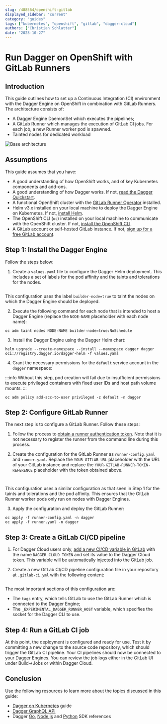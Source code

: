 ```yaml
---
slug: /488564/openshift-gitlab
displayed_sidebar: "current"
category: "guides"
tags: ["kubernetes", "openshift", "gitlab", "dagger-cloud"]
authors: ["Christian Schlatter"]
date: "2023-10-27"
---
```


# Run Dagger on OpenShift with GitLab Runners

## Introduction

This guide outlines how to set up a Continuous Integration (CI) environment with the Dagger Engine on OpenShift in combination with GitLab Runners. The architecture consists of:

* A Dagger Engine DaemonSet which executes the pipelines;
* A GitLab Runner which manages the execution of GitLab CI jobs. For each job, a new Runner worker pod is spawned.
* Tainted nodes for dedicated workload

![Base architecture](/img/current/guides/openshift-gitlab/pattern.png)

## Assumptions

This guide assumes that you have:

* A good understanding of how OpenShift works, and of key Kubernetes components and add-ons.
* A good understanding of how Dagger works. If not, [read the Dagger Quickstart](../quickstart/index.mdx).
* A functional OpenShift cluster with the [GitLab Runner Operator](https://docs.gitlab.com/runner/install/operator.html) installed.
* Helm v3.x installed on your local machine to deploy the Dagger Engine on Kubernetes. If not, [install Helm](https://helm.sh/docs/intro/install/).
* The OpenShift CLI (`oc`) installed on your local machine to communicate with the OpenShift cluster. If not, [install the OpenShift CLI](https://docs.openshift.com/container-platform/4.13/cli_reference/openshift_cli/getting-started-cli.html).
* A GitLab account or self-hosted GitLab instance. If not, [sign up for a free GitLab account](https://gitlab.com/signup).

## Step 1: Install the Dagger Engine

Follow the steps below:

1. Create a `values.yaml` file to configure the Dagger Helm deployment. This includes a set of labels for the pod affinity and the taints and tolerations for the nodes.

  ```yaml file=./snippets/openshift-gitlab/values.yaml
  ```

  This configuration uses the label `builder-node=true` to taint the nodes on which the Dagger Engine should be deployed.

2. Execute the following command for each node that is intended to host a Dagger Engine (replace the `NODE-NAME` placeholder with each node name):

  ```shell
  oc adm taint nodes NODE-NAME builder-node=true:NoSchedule
  ```

3. Install the Dagger Engine using the Dagger Helm chart:

  ```shell
  helm upgrade --create-namespace --install --namespace dagger dagger oci://registry.dagger.io/dagger-helm -f values.yaml
  ```

4. Grant the necessary permissions for the `default` service account in the `dagger` namespace:

  :::info
  Without this step, pod creation will fail due to insufficient permissions to execute privileged containers with fixed user IDs and host path volume mounts.
  :::

  ```shell
  oc adm policy add-scc-to-user privileged -z default -n dagger
  ```

## Step 2: Configure GitLab Runner

The next step is to configure a GitLab Runner. Follow these steps:

1. Follow the process to [obtain a runner authentication token](https://docs.gitlab.com/ee/ci/runners/runners_scope.html#create-a-shared-runner-with-a-runner-authentication-token). Note that it is not necessary to register the runner from the command line during this process.

2. Create the configuration for the GitLab Runner as `runner-config.yaml` and `runner.yaml`. Replace the `YOUR-GITLAB-URL` placeholder with the URL of your GitLab instance and replace the `YOUR-GITLAB-RUNNER-TOKEN-REFERENCE` placeholder with the token obtained above.

  ```yaml title=runner-config.yaml file=./snippets/openshift-gitlab/runner-config.yaml
  ```

  ```yaml title=runner.yaml file=./snippets/openshift-gitlab/runner.yaml
  ```

  This configuration uses a similar configuration as that seen in Step 1 for the taints and tolerations and the pod affinity. This ensures that the GitLab Runner worker pods only run on nodes with Dagger Engines.

3. Apply the configuration and deploy the GitLab Runner:

  ```shell
  oc apply -f runner-config.yaml -n dagger
  oc apply -f runner.yaml -n dagger
  ```

## Step 3: Create a GitLab CI/CD pipeline

1. For Dagger Cloud users only, [add a new CI/CD variable in GitLab](https://docs.gitlab.com/ee/ci/variables/#define-a-cicd-variable-in-the-ui) with the name `DAGGER_CLOUD_TOKEN` and set its value to the Dagger Cloud token. This variable will be automatically injected into the GitLab job.

2. Create a new GitLab CI/CD pipeline configuration file in your repository at `.gitlab-ci.yml` with the following content:

  ```yaml title=.gitlab-ci.yml file=./snippets/openshift-gitlab/.gitlab-ci.yml
  ```

  The most important sections of this configuration are:

* The `tags` entry, which tells GitLab to use the GitLab Runner which is connected to the Dagger Engine;
* The `_EXPERIMENTAL_DAGGER_RUNNER_HOST` variable, which specifies the socket for the Dagger CLI to use.

## Step 4: Run a GitLab CI job

At this point, the deployment is configured and ready for use. Test it by committing a new change to the source code repository, which should trigger the GitLab CI pipeline. Your CI pipelines should now be connected to your Dagger Engines. You can review the job logs either in the GitLab UI under Build->Jobs or within Dagger Cloud.

## Conclusion

Use the following resources to learn more about the topics discussed in this guide:

* [Dagger on Kubernetes](./194031-kubernetes.md) guide
* [Dagger GraphQL API](https://docs.dagger.io/api/975146/concepts)
* Dagger [Go](https://docs.dagger.io/sdk/go), [Node.js](https://docs.dagger.io/sdk/nodejs) and [Python](https://docs.dagger.io/sdk/python) SDK references
